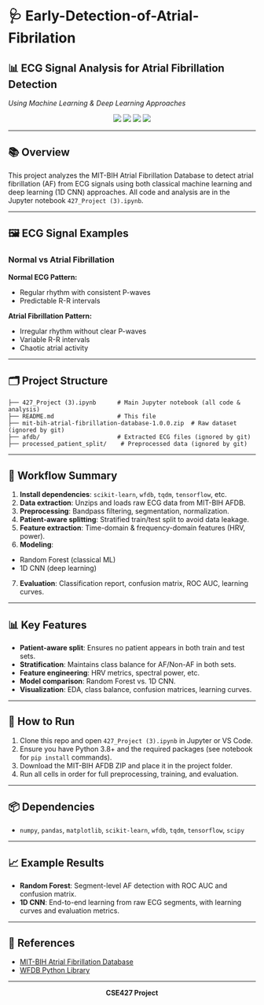 # 🩺 Early-Detection-of-Atrial-Fibrilation

<p align="center">
  <h2>📊 ECG Signal Analysis for Atrial Fibrillation Detection</h2>
  <em>Using Machine Learning & Deep Learning Approaches</em>
</p>

<p align="center">
  <img src="https://img.shields.io/badge/Notebook-.ipynb-blue?style=for-the-badge&logo=jupyter"/>
  <img src="https://img.shields.io/badge/Deep%20Learning-1D%20CNN-orange?style=for-the-badge&logo=tensorflow"/>
  <img src="https://img.shields.io/badge/ML-Random%20Forest-green?style=for-the-badge&logo=scikit-learn"/>
  <img src="https://img.shields.io/badge/Data-MIT--BIH%20AFDB-purple?style=for-the-badge&logo=databricks"/>
</p>

---

## 📚 Overview
This project analyzes the MIT-BIH Atrial Fibrillation Database to detect atrial fibrillation (AF) from ECG signals using both classical machine learning and deep learning (1D CNN) approaches. All code and analysis are in the Jupyter notebook `427_Project (3).ipynb`.

---

## 🖼️ ECG Signal Examples

### Normal vs Atrial Fibrillation

**Normal ECG Pattern:**
- Regular rhythm with consistent P-waves
- Predictable R-R intervals

**Atrial Fibrillation Pattern:**
- Irregular rhythm without clear P-waves
- Variable R-R intervals
- Chaotic atrial activity

---

## 🗂️ Project Structure
```
├── 427_Project (3).ipynb      # Main Jupyter notebook (all code & analysis)
├── README.md                  # This file
├── mit-bih-atrial-fibrillation-database-1.0.0.zip  # Raw dataset (ignored by git)
├── afdb/                      # Extracted ECG files (ignored by git)
├── processed_patient_split/    # Preprocessed data (ignored by git)
```

---

## 🚀 Workflow Summary

1. **Install dependencies**: `scikit-learn`, `wfdb`, `tqdm`, `tensorflow`, etc.
2. **Data extraction**: Unzips and loads raw ECG data from MIT-BIH AFDB.
3. **Preprocessing**: Bandpass filtering, segmentation, normalization.
4. **Patient-aware splitting**: Stratified train/test split to avoid data leakage.
5. **Feature extraction**: Time-domain & frequency-domain features (HRV, power).
6. **Modeling**:
  - Random Forest (classical ML)
  - 1D CNN (deep learning)
7. **Evaluation**: Classification report, confusion matrix, ROC AUC, learning curves.

---

## 📊 Key Features
- **Patient-aware split**: Ensures no patient appears in both train and test sets.
- **Stratification**: Maintains class balance for AF/Non-AF in both sets.
- **Feature engineering**: HRV metrics, spectral power, etc.
- **Model comparison**: Random Forest vs. 1D CNN.
- **Visualization**: EDA, class balance, confusion matrices, learning curves.

---

## 📝 How to Run
1. Clone this repo and open `427_Project (3).ipynb` in Jupyter or VS Code.
2. Ensure you have Python 3.8+ and the required packages (see notebook for `pip install` commands).
3. Download the MIT-BIH AFDB ZIP and place it in the project folder.
4. Run all cells in order for full preprocessing, training, and evaluation.

---

## 📦 Dependencies
- `numpy`, `pandas`, `matplotlib`, `scikit-learn`, `wfdb`, `tqdm`, `tensorflow`, `scipy`

---

## 📈 Example Results
- **Random Forest**: Segment-level AF detection with ROC AUC and confusion matrix.
- **1D CNN**: End-to-end learning from raw ECG segments, with learning curves and evaluation metrics.

---

## 📄 References
- [MIT-BIH Atrial Fibrillation Database](https://physionet.org/content/afdb/1.0.0/)
- [WFDB Python Library](https://github.com/MIT-LCP/wfdb-python)

---

<div align="center">
  <b>CSE427 Project</b>
</div>
